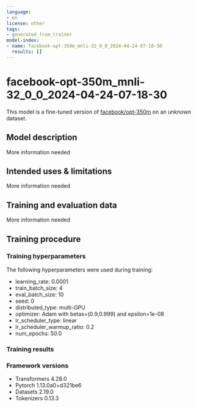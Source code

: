 ```yaml
---
language:
- en
license: other
tags:
- generated_from_trainer
model-index:
- name: facebook-opt-350m_mnli-32_0_0_2024-04-24-07-18-30
  results: []
---
```


<!-- This model card has been generated automatically according to the information the Trainer had access to. You
should probably proofread and complete it, then remove this comment. -->

# facebook-opt-350m_mnli-32_0_0_2024-04-24-07-18-30

This model is a fine-tuned version of [facebook/opt-350m](https://huggingface.co/facebook/opt-350m) on an unknown dataset.

## Model description

More information needed

## Intended uses & limitations

More information needed

## Training and evaluation data

More information needed

## Training procedure

### Training hyperparameters

The following hyperparameters were used during training:
- learning_rate: 0.0001
- train_batch_size: 4
- eval_batch_size: 10
- seed: 0
- distributed_type: multi-GPU
- optimizer: Adam with betas=(0.9,0.999) and epsilon=1e-08
- lr_scheduler_type: linear
- lr_scheduler_warmup_ratio: 0.2
- num_epochs: 50.0

### Training results



### Framework versions

- Transformers 4.28.0
- Pytorch 1.13.0a0+d321be6
- Datasets 2.19.0
- Tokenizers 0.13.3
